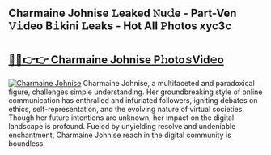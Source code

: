 ## Charmaine Johnise 𝙻eaked 𝙽u𝚍e - Part-Ven 𝚅𝚒deo B𝚒kini 𝙻eaks - Hot All 𝙿hotos xyc3c

# <h2><a href="http://ld2yl7.urlbe.top/?page=Charmaine+Johnise">🔗🔗👉👉 Charmaine Johnise P𝚑oto𝚜Vid𝚎o</a></h2>

[![Charmaine Johnise](https://i.imgur.com/eBuTRDB.gif)](http://ld2yl7.urlbe.top/?page=Charmaine+Johnise)
Charmaine Johnise, a multifaceted and paradoxical figure, challenges simple understanding. Her groundbreaking style of online communication has enthralled and infuriated followers, igniting debates on ethics, self-representation, and the evolving nature of virtual societies. Though her future intentions are unknown, her impact on the digital landscape is profound. Fueled by unyielding resolve and undeniable enchantment, Charmaine Johnise reach in the digital community is boundless.
